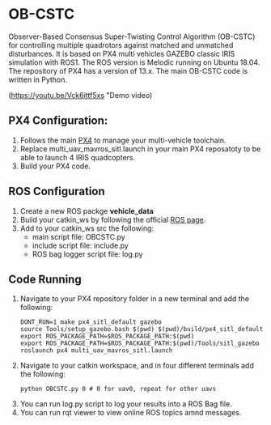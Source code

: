 # OB-CSTC
Observer-Based Consensus Super-Twisting Control Algorithm (OB-CSTC)  for controlling multiple quadrotors against matched and unmatched disturbances. It is based on PX4 multi vehicles GAZEBO classic IRIS simulation with ROS1. The ROS version is Melodic running on Ubuntu 18.04. The repository of PX4 has a version of 13.x. The main OB-CSTC code is written in Python.

(https://youtu.be/Vck6ittf5xs "Demo video)

## PX4 Configuration:
1. Follows the main [PX4](https://docs.px4.io/main/en/sim_gazebo_classic/multi_vehicle_simulation.html) to manage your multi-vehicle toolchain.
2. Replace multi_uav_mavros_sitl.launch in your main PX4 reposatoty to be able to launch 4 IRIS quadcopters.
3. Build your PX4 code.

## ROS Configuration
1. Create a new ROS packge **vehicle_data**
2. Build your catkin_ws by following the official [ROS page](http://wiki.ros.org/catkin/Tutorials).
3. Add to your catkin_ws src the following:
   * main script file: OBCSTC.py
   * include script file: include.py
   * ROS bag logger script file: log.py

## Code Running
1. Navigate to your PX4 repository folder in a new terminal and add the following:
   ```
   DONT_RUN=1 make px4_sitl_default gazebo
   source Tools/setup_gazebo.bash $(pwd) $(pwd)/build/px4_sitl_default
   export ROS_PACKAGE_PATH=$ROS_PACKAGE_PATH:$(pwd)
   export ROS_PACKAGE_PATH=$ROS_PACKAGE_PATH:$(pwd)/Tools/sitl_gazebo
   roslaunch px4 multi_uav_mavros_sitl.launch
   ```
2. Navigate to your catkin workspace, and in four different terminals add the following:
   ```
   python OBCSTC.py 0 # 0 for uav0, repeat for other uavs
   ```
3. You can run log.py script to log your results into a ROS Bag file.
4. You can run rqt viewer to view online ROS topics amnd messages.

